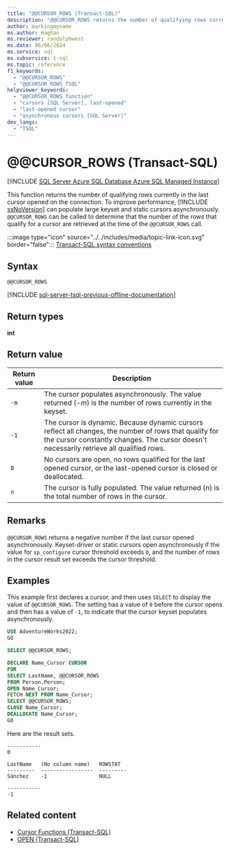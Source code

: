 ```yaml
---
title: "@@CURSOR_ROWS (Transact-SQL)"
description: "@@CURSOR_ROWS returns the number of qualifying rows currently in the last cursor opened on the connection."
author: markingmyname
ms.author: maghan
ms.reviewer: randolphwest
ms.date: 06/06/2024
ms.service: sql
ms.subservice: t-sql
ms.topic: reference
f1_keywords:
  - "@@CURSOR_ROWS"
  - "@@CURSOR_ROWS_TSQL"
helpviewer_keywords:
  - "@@CURSOR_ROWS function"
  - "cursors [SQL Server], last-opened"
  - "last-opened cursor"
  - "asynchronous cursors [SQL Server]"
dev_langs:
  - "TSQL"
---
```

# @@CURSOR_ROWS (Transact-SQL)

[!INCLUDE [SQL Server Azure SQL Database Azure SQL Managed Instance](../../includes/applies-to-version/sql-asdb-asdbmi.md)]

This function returns the number of qualifying rows currently in the last cursor opened on the connection. To improve performance, [!INCLUDE [ssNoVersion](../../includes/ssnoversion-md.md)] can populate large keyset and static cursors asynchronously. `@@CURSOR_ROWS` can be called to determine that the number of the rows that qualify for a cursor are retrieved at the time of the `@@CURSOR_ROWS` call.

:::image type="icon" source="../../includes/media/topic-link-icon.svg" border="false"::: [Transact-SQL syntax conventions](../../t-sql/language-elements/transact-sql-syntax-conventions-transact-sql.md)

## Syntax

```syntaxsql
@@CURSOR_ROWS
```

[!INCLUDE [sql-server-tsql-previous-offline-documentation](../../includes/sql-server-tsql-previous-offline-documentation.md)]

## Return types

**int**

## Return value

| Return value | Description |
| --- | --- |
| `-m` | The cursor populates asynchronously. The value returned (-*m*) is the number of rows currently in the keyset. |
| `-1` | The cursor is dynamic. Because dynamic cursors reflect all changes, the number of rows that qualify for the cursor constantly changes. The cursor doesn't necessarily retrieve all qualified rows. |
| `0` | No cursors are open, no rows qualified for the last opened cursor, or the last-opened cursor is closed or deallocated. |
| `n` | The cursor is fully populated. The value returned (*n*) is the total number of rows in the cursor. |

## Remarks

`@@CURSOR_ROWS` returns a negative number if the last cursor opened asynchronously. Keyset-driver or static cursors open asynchronously if the value for `sp_configure` cursor threshold exceeds `0`, and the number of rows in the cursor result set exceeds the cursor threshold.

## Examples

This example first declares a cursor, and then uses `SELECT` to display the value of `@@CURSOR_ROWS`. The setting has a value of `0` before the cursor opens and then has a value of `-1`, to indicate that the cursor keyset populates asynchronously.

```sql
USE AdventureWorks2022;
GO

SELECT @@CURSOR_ROWS;

DECLARE Name_Cursor CURSOR
FOR
SELECT LastName, @@CURSOR_ROWS
FROM Person.Person;
OPEN Name_Cursor;
FETCH NEXT FROM Name_Cursor;
SELECT @@CURSOR_ROWS;
CLOSE Name_Cursor;
DEALLOCATE Name_Cursor;
GO
```

Here are the result sets.

```output
-----------
0

LastName   (No column name)   ROWSTAT
---------  -----------------  ---------
Sánchez    -1                 NULL

-----------
-1
```

## Related content

- [Cursor Functions (Transact-SQL)](cursor-functions-transact-sql.md)
- [OPEN (Transact-SQL)](../language-elements/open-transact-sql.md)
